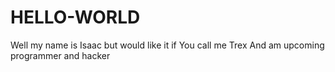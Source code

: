 # HELLO-WORLD
Well my name is Isaac but would like it if 
You  call me Trex
And  am upcoming programmer and hacker

